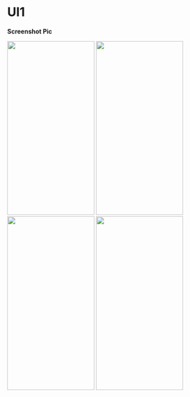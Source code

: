 


# UI1
**Screenshot Pic**
<p float="left">
  <img src="https://user-images.githubusercontent.com/52675676/132118099-97824526-723c-47fa-8377-2ed4efde7ab0.png" width="200" height="400" />
  <img src="https://user-images.githubusercontent.com/52675676/132118103-1112a93e-f442-47d4-9935-c62a7bbec6a6.png" width="200" height="400" />
  <img src="https://user-images.githubusercontent.com/52675676/132118104-4e424599-a7f6-465d-af30-f8912aa5fd4c.png" width="200" height="400" />
  <img src="https://user-images.githubusercontent.com/52675676/132118105-85e39e77-e1c4-4c09-ab8f-359c7387f411.png" width="200" height="400" />
</p>

